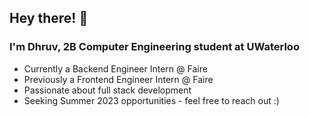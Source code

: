 ## Hey there! :wave:

### I'm Dhruv, 2B Computer Engineering student at UWaterloo

- Currently a Backend Engineer Intern @ Faire
- Previously a Frontend Engineer Intern @ Faire
- Passionate about full stack development
- Seeking Summer 2023 opportunities - feel free to reach out :)
